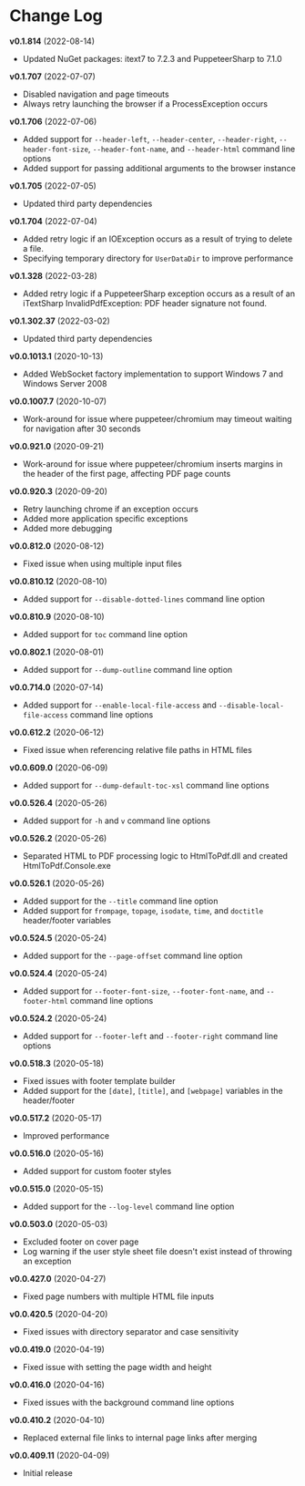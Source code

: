 # Change Log

__v0.1.814__ (2022-08-14)

 - Updated NuGet packages: itext7 to 7.2.3 and PuppeteerSharp to 7.1.0  

__v0.1.707__ (2022-07-07)

 - Disabled navigation and page timeouts  
 - Always retry launching the browser if a ProcessException occurs  

__v0.1.706__ (2022-07-06)

 - Added support for `--header-left`, `--header-center`, `--header-right`, `--header-font-size`, `--header-font-name`, and `--header-html` command line options  
 - Added support for passing additional arguments to the browser instance  

__v0.1.705__ (2022-07-05)

 - Updated third party dependencies

__v0.1.704__ (2022-07-04)

 - Added retry logic if an IOException occurs as a result of trying to delete a file.  
 - Specifying temporary directory for `UserDataDir` to improve performance

__v0.1.328__ (2022-03-28)

 - Added retry logic if a PuppeteerSharp exception occurs as a result of an iTextSharp InvalidPdfException: PDF header signature not found.  

__v0.1.302.37__ (2022-03-02)

 - Updated third party dependencies  

__v0.0.1013.1__ (2020-10-13)

 - Added WebSocket factory implementation to support Windows 7 and Windows Server 2008  

__v0.0.1007.7__ (2020-10-07)

 - Work-around for issue where puppeteer/chromium may timeout waiting for navigation after 30 seconds  

__v0.0.921.0__ (2020-09-21)

 - Work-around for issue where puppeteer/chromium inserts margins in the header of the first page, affecting PDF page counts  

__v0.0.920.3__ (2020-09-20)

 - Retry launching chrome if an exception occurs  
 - Added more application specific exceptions  
 - Added more debugging  

__v0.0.812.0__ (2020-08-12)

 - Fixed issue when using multiple input files

__v0.0.810.12__ (2020-08-10)

 - Added support for `--disable-dotted-lines` command line option

__v0.0.810.9__ (2020-08-10)

 - Added support for `toc` command line option

__v0.0.802.1__ (2020-08-01)

 - Added support for `--dump-outline` command line option

__v0.0.714.0__ (2020-07-14)

 - Added support for `--enable-local-file-access` and `--disable-local-file-access` command line options

__v0.0.612.2__ (2020-06-12)

 - Fixed issue when referencing relative file paths in HTML files

__v0.0.609.0__ (2020-06-09)

 - Added support for `--dump-default-toc-xsl` command line options

__v0.0.526.4__ (2020-05-26)

 - Added support for `-h` and `v` command line options

__v0.0.526.2__ (2020-05-26)

 - Separated HTML to PDF processing logic to HtmlToPdf.dll and created HtmlToPdf.Console.exe

__v0.0.526.1__ (2020-05-26)

 - Added support for the `--title` command line option
 - Added support for `frompage`, `topage`, `isodate`, `time`, and `doctitle` header/footer variables

__v0.0.524.5__ (2020-05-24)

 - Added support for the `--page-offset` command line option
 
__v0.0.524.4__ (2020-05-24)

 - Added support for `--footer-font-size`, `--footer-font-name`, and `--footer-html` command line options

__v0.0.524.2__ (2020-05-24)

 - Added support for `--footer-left` and `--footer-right` command line options

__v0.0.518.3__ (2020-05-18)

 - Fixed issues with footer template builder
 - Added support for the `[date]`, `[title]`, and `[webpage]` variables in the header/footer

__v0.0.517.2__ (2020-05-17)

 - Improved performance

__v0.0.516.0__ (2020-05-16)

 - Added support for custom footer styles

__v0.0.515.0__ (2020-05-15)

 - Added support for the `--log-level` command line option

__v0.0.503.0__ (2020-05-03)

 - Excluded footer on cover page
 - Log warning if the user style sheet file doesn't exist instead of throwing an exception

__v0.0.427.0__ (2020-04-27)

 - Fixed page numbers with multiple HTML file inputs

__v0.0.420.5__ (2020-04-20)

 - Fixed issues with directory separator and case sensitivity

__v0.0.419.0__ (2020-04-19)

 - Fixed issue with setting the page width and height

__v0.0.416.0__ (2020-04-16)

 - Fixed issues with the background command line options

__v0.0.410.2__ (2020-04-10)

 - Replaced external file links to internal page links after merging

__v0.0.409.11__ (2020-04-09)

 - Initial release
